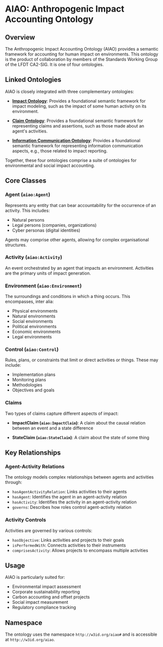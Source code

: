 # AIAO: Anthropogenic Impact Accounting Ontology

## Overview

The Anthropogenic Impact Accounting Ontology (AIAO) provides a semantic framework for accounting for human impact on environments. This ontology is the product of collaboration by members of the Standards Working Group of the LFDT CA2-SIG. It is one of four ontologies.

## Linked Ontologies

AIAO is closely integrated with three complementary ontologies:

- **[Impact Ontology](http://w3id.org/impactont)**: Provides a foundational semantic framework for impact modeling, such as the impact of some human activity on its environment.

- **[Claim Ontology](http://w3id.org/claimont)**: Provides a foundational semantic framework for representing claims and assertions, such as those made about an agent's activities.
  
- **[Information Communication Ontology](http://w3id.org/infocomm)**: Provides a foundational semantic framework for representing information communication aspects, e.g., those related to impact reporting.

Together, these four ontologies comprise a suite of ontologies for environmental and social impact accounting.

## Core Classes

### Agent (`aiao:Agent`)

Represents any entity that can bear accountability for the occurrence of an activity. This includes:

- Natural persons
- Legal persons (companies, organizations)
- Cyber personas (digital identities)

Agents may comprise other agents, allowing for complex organisational structures.

### Activity (`aiao:Activity`)

An event orchestrated by an agent that impacts an environment. Activities are the primary units of impact generation.

### Environment (`aiao:Environment`)

The surroundings and conditions in which a thing occurs. This encompasses, inter alia:

- Physical environments
- Natural environments
- Social environments
- Political environments
- Economic environments
- Legal environments

### Control (`aiao:Control`)

Rules, plans, or constraints that limit or direct activities or things. These may include:

- Implementation plans
- Monitoring plans
- Methodologies
- Objectives and goals

### Claims

Two types of claims capture different aspects of impact:

- **ImpactClaim (`aiao:ImpactClaim`)**: A claim about the causal relation between an event and a state difference

- **StateClaim (`aiao:StateClaim`)**: A claim about the state of some thing

## Key Relationships

### Agent-Activity Relations

The ontology models complex relationships between agents and activities through:

- `hasAgentActivityRelation`: Links activities to their agents
- `hasAgent`: Identifies the agent in an agent-activity relation
- `hasActivity`: Identifies the activity in an agent-activity relation
- `governs`: Describes how roles control agent-activity relation

### Activity Controls

Activities are governed by various controls:

- `hasObjective`: Links activities and projects to their goals
- `isPerformedWith`: Connects activities to their instruments
- `comprisesActivity`: Allows projects to encompass multiple activities

## Usage

AIAO is particularly suited for:

- Environmental impact assessment
- Corporate sustainability reporting
- Carbon accounting and offset projects
- Social impact measurement
- Regulatory compliance tracking

## Namespace

The ontology uses the namespace `http://w3id.org/aiao#` and is accessible at `http://w3id.org/aiao`.
